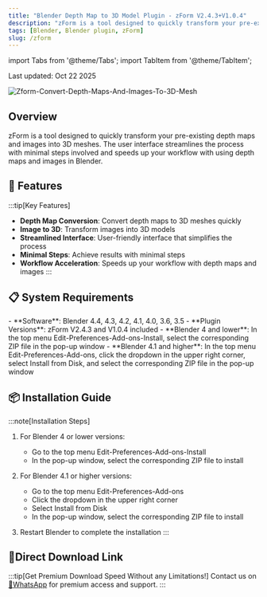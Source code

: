 ```yaml
---
title: "Blender Depth Map to 3D Model Plugin - zForm V2.4.3+V1.0.4"
description: "zForm is a tool designed to quickly transform your pre-existing depth maps and images into 3D meshes in Blender."
tags: [Blender, Blender plugin, zForm]
slug: /zform
---
```


import Tabs from '@theme/Tabs';
import TabItem from '@theme/TabItem';

Last updated: Oct 22 2025

![Zform-Convert-Depth-Maps-And-Images-To-3D-Mesh](https://www.gfxcamp.com/wp-content/uploads/2024/11/Zform-Convert-Depth-Maps-And-Images-To-3D-Mesh.jpg)

## Overview

zForm is a tool designed to quickly transform your pre-existing depth maps and images into 3D meshes. The user interface streamlines the process with minimal steps involved and speeds up your workflow with using depth maps and images in Blender.

## 🚀 Features

:::tip[Key Features]
- **Depth Map Conversion**: Convert depth maps to 3D meshes quickly
- **Image to 3D**: Transform images into 3D models
- **Streamlined Interface**: User-friendly interface that simplifies the process
- **Minimal Steps**: Achieve results with minimal steps
- **Workflow Acceleration**: Speeds up your workflow with depth maps and images
:::

## 📋 System Requirements

<Tabs>
<TabItem value="version" label="Version" default>
- **Software**: Blender 4.4, 4.3, 4.2, 4.1, 4.0, 3.6, 3.5
- **Plugin Versions**: zForm V2.4.3 and V1.0.4 included
</TabItem>
<TabItem value="compatibility" label="Compatibility">
- **Blender 4 and lower**: In the top menu Edit-Preferences-Add-ons-Install, select the corresponding ZIP file in the pop-up window
- **Blender 4.1 and higher**: In the top menu Edit-Preferences-Add-ons, click the dropdown in the upper right corner, select Install from Disk, and select the corresponding ZIP file in the pop-up window
</TabItem>
</Tabs>

## 📦 Installation Guide

:::note[Installation Steps]
1. For Blender 4 or lower versions:
   - Go to the top menu Edit-Preferences-Add-ons-Install
   - In the pop-up window, select the corresponding ZIP file to install

2. For Blender 4.1 or higher versions:
   - Go to the top menu Edit-Preferences-Add-ons
   - Click the dropdown in the upper right corner
   - Select Install from Disk
   - In the pop-up window, select the corresponding ZIP file to install

3. Restart Blender to complete the installation
:::

## 🚀Direct Download Link
:::tip[Get Premium Download Speed Without any Limitations!]
Contact us on [💬WhatsApp](https://wa.me/+8613237610083) for premium  access and support.
:::
